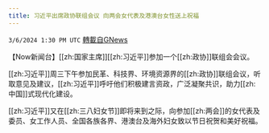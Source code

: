 ```yaml
---
title: 习近平出席政协联组会议 向两会女代表及港澳台女性送上祝福
---
```

`3/6/2024 1:30 PM UTC` [轉載自GNews](https://gnews.org/articles/2370776)

【Now新闻台】[[zh:国家主席]][[zh:习近平]]参加一个[[zh:政协]]联组会会议。

[[zh:习近平]]周三下午参加民革、科技界、环境资源界的[[zh:政协]]联组会议，听取意见及建议，[[zh:习近平]]呼吁他们积极建言资政，广泛凝聚共识，助力[[zh:中国]]式现代化建设。

[[zh:习近平]]又在[[zh:三八妇女节]]即将来到之际，向参加[[zh:两会]]的女代表及委员、女工作人员、全国各族各界、港澳台及海外妇女致以节日祝贺和美好祝福。
